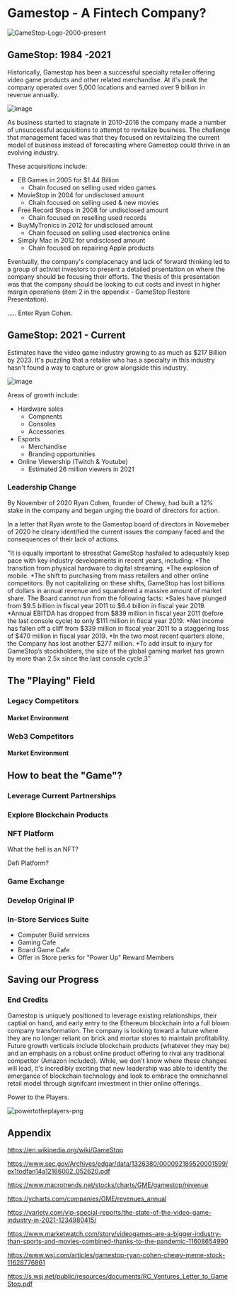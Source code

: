 # Gamestop - A Fintech Company?
![GameStop-Logo-2000-present](https://user-images.githubusercontent.com/91380617/135700216-727b007f-0762-476d-96c1-e4c8e96a32db.jpg)

## GameStop: 1984 -2021

Historically, Gamestop has been a successful specialty retailer offering video game products and other related merchandise. At it's peak the company operated over 5,000 locations and earned over 9 billion in revenue annually.

![image](https://user-images.githubusercontent.com/91380617/135701754-cf03170d-53ce-4e02-97c8-d530f1ea16eb.png)

As business started to stagnate in 2010-2016 the company made a number of unsuccessful acquisitions to attempt to revitalize business. The challenge that management faced was that they focused on revitalizing the current model of business instead of forecasting where Gamestop could thrive in an evolving industry.

  These acquisitions include:
  * EB Games in 2005 for $1.44 Billion
    * Chain focused on selling used video games 
  * MovieStop in 2004 for undisclosed amount
     * Chain focused on selling used & new movies
  * Free Record Shops in 2008 for undisclosed amount
     * Chain focused on reselling used records
   * BuyMyTronics in 2012 for undisclosed amount
     * Chain focused on selling used electronics online
   * Simply Mac in 2012 for undisclosed amount
     * Chain focused on repairing Apple products

Eventually, the company's complacenacy and lack of forward thinking led to a group of activist investors to present a detailed prsentation on where the company should be focusing their efforts. The thesis of this presentation was that the company should be looking to cut costs and invest in higher margin operations (item 2 in the appendix - GameStop Restore Presentation). 

..... Enter Ryan Cohen.

## GameStop: 2021 - Current

Estimates have the video game industry growing to as much as $217 Billion by 2023. It's puzzling that a retailer who has a specialty in this industry hasn't found a way to capture or grow alongside this industry. 

![image](https://user-images.githubusercontent.com/91380617/135702124-f9ac4e5e-d17e-4da2-8897-f6acbda02883.png)

Areas of  growth include:

* Hardware sales
  * Compnents 
  * Consoles
  * Accessories
* Esports
  * Merchandise
  * Branding opportunities
* Online Viewership (Twitch & Youtube)
  * Estimated 26 million viewers in 2021

### Leadership Change

By November of 2020 Ryan Cohen, founder of Chewy, had built a 12% stake in the company and began urging the board of directors for action.

In a letter that Ryan wrote to the Gamestop board of directors in Novemeber of 2020 he cleary identified the current issues the company faced and the consequences of their lack of actions.

  "It is equally important to stressthat GameStop hasfailed to adequately keep pace with key industry developments
   in recent years, including:
      *The transition from physical hardware to digital streaming.
      *The explosion of mobile.
      *The shift to purchasing from mass retailers and other online competitors.
    By not capitalizing on these shifts, GameStop has lost billions of dollars in annual revenue and squandered a
    massive amount of market share. The Board cannot run from the following facts:
      *Sales have plunged from $9.5 billion in fiscal year 2011 to $6.4 billion in fiscal year 2019.
      *Annual EBITDA has dropped from $839 million in fiscal year 2011 (before the last console cycle) to
      only $111 million in fiscal year 2019.
      *Net income has fallen off a cliff from $339 million in fiscal year 2011 to a staggering loss of $470
       million in fiscal year 2019.
      *In the two most recent quarters alone, the Company has lost another $277 million.
      *To add insult to injury for GameStop’s stockholders, the size of the global gaming market has grown
       by more than 2.5x since the last console cycle.3"



## The "Playing" Field

### Legacy Competitors

#### Market Environment

### Web3 Competitors

#### Market Environment 

## How to beat the "Game"?


### Leverage Current Partnerships

### Explore Blockchain Products

### NFT Platform

What the hell is an NFT? 

Defi Platform?

### Game Exchange

### Develop Original IP 

### In-Store Services Suite

* Computer Build services
* Gaming Cafe
* Board Game Cafe
* Offer in Store perks for "Power Up" Reward Members

## Saving our Progress 


### End Credits

Gamestop is uniquely positioned to leverage existing relationships, their captial on hand, and early entry to the Ethereum blockchain into a full blown company transformation. The company is looking toward a future where they are no longer reliant on brick and mortar stores to maintain profitability. Future growth verticals include blockchain products (whatever they may be) and an emphasis on a robust online product offering to rival any traditional competitor (Amazon included).  While, we don't know where these changes will lead, it's incredibly exciting that new leadership was able to identify the emergance of blockchain technology and look to embrace the omnichannel retail model through signifcant investment in thier online offerings.

Power to the Players.

![powertotheplayers-png](https://user-images.githubusercontent.com/91380617/135700207-54bfdeb5-f251-42d5-b50e-bd2ccb0a8339.png)

## Appendix 

https://en.wikipedia.org/wiki/GameStop

https://www.sec.gov/Archives/edgar/data/1326380/000092189520001599/ex1todfan14a12166002_052620.pdf

https://www.macrotrends.net/stocks/charts/GME/gamestop/revenue

https://ycharts.com/companies/GME/revenues_annual

https://variety.com/vip-special-reports/the-state-of-the-video-game-industry-in-2021-1234980415/

https://www.marketwatch.com/story/videogames-are-a-bigger-industry-than-sports-and-movies-combined-thanks-to-the-pandemic-11608654990

https://www.wsj.com/articles/gamestop-ryan-cohen-chewy-meme-stock-11628776861

https://s.wsj.net/public/resources/documents/RC_Ventures_Letter_to_GameStop.pdf
